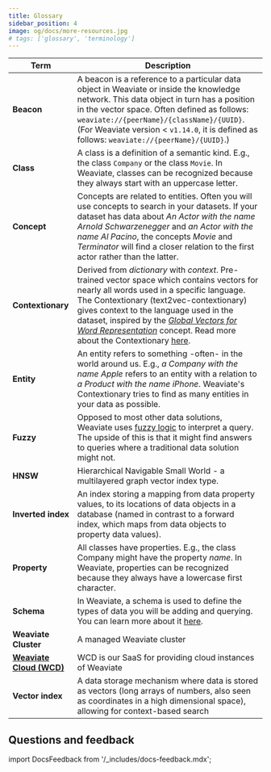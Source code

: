 ```yaml
---
title: Glossary
sidebar_position: 4
image: og/docs/more-resources.jpg
# tags: ['glossary', 'terminology']
---
```



| Term | Description |
| ---- | ----------- |
| **Beacon** | A beacon is a reference to a particular data object in Weaviate or inside the knowledge network. This data object in turn has a position in the vector space. Often defined as follows: `weaviate://{peerName}/{className}/{UUID}`. (For Weaviate version < `v1.14.0`, it is defined as follows: `weaviate://{peerName}/{UUID}`.) |
| **Class** | A class is a definition of a semantic kind. E.g., the class `Company` or the class `Movie`. In Weaviate, classes can be recognized because they always start with an uppercase letter. |
| **Concept** | Concepts are related to entities. Often you will use concepts to search in your datasets. If your dataset has data about _An Actor with the name Arnold Schwarzenegger_ and _an Actor with the name Al Pacino_, the concepts _Movie_ and _Terminator_ will find a closer relation to the first actor rather than the latter. |
| **Contextionary** | Derived from *dictionary* with *context*. Pre-trained vector space which contains vectors for nearly all words used in a specific language. The Contextionary (text2vec-contextionary) gives context to the language used in the dataset, inspired by the [*Global Vectors for Word Representation*](https://github.com/stanfordnlp/GloVe) concept. Read more about the Contextionary [here](/developers/weaviate/modules/retriever-vectorizer-modules/text2vec-contextionary.md). |
| **Entity** | An entity refers to something -often- in the world around us. E.g., _a Company with the name Apple_ refers to an entity with a relation to _a Product with the name iPhone_. Weaviate's Contextionary tries to find as many entities in your data as possible. |
| **Fuzzy** | Opposed to most other data solutions, Weaviate uses [fuzzy logic](https://en.wikipedia.org/wiki/Fuzzy_logic) to interpret a query. The upside of this is that it might find answers to queries where a traditional data solution might not. |
| **HNSW** | Hierarchical Navigable Small World - a multilayered graph vector index type. |
| **Inverted index** | An index storing a mapping from data property values, to its locations of data objects in a database (named in contrast to a forward index, which maps from data objects to property data values). |
| **Property** | All classes have properties. E.g., the class Company might have the property _name_. In Weaviate, properties can be recognized because they always have a lowercase first character. |
| **Schema** | In Weaviate, a schema is used to define the types of data you will be adding and querying. You can learn more about it [here](../starter-guides/schema.md). |
| **Weaviate Cluster** | A managed Weaviate cluster |
| **[Weaviate Cloud (WCD)](https://console.weaviate.cloud/)** | WCD is our SaaS for providing cloud instances of Weaviate |
| **Vector index** | A data storage mechanism where data is stored as vectors (long arrays of numbers, also seen as coordinates in a high dimensional space), allowing for context-based search |


## Questions and feedback

import DocsFeedback from '/_includes/docs-feedback.mdx';

<DocsFeedback/>
